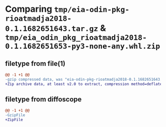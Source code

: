 # Comparing `tmp/eia-odin-pkg-rioatmadja2018-0.1.1682651643.tar.gz` & `tmp/eia_odin_pkg_rioatmadja2018-0.1.1682651653-py3-none-any.whl.zip`

## filetype from file(1)

```diff
@@ -1 +1 @@
-gzip compressed data, was "eia-odin-pkg-rioatmadja2018-0.1.1682651643.tar", last modified: Fri Apr 28 03:14:04 2023, max compression
+Zip archive data, at least v2.0 to extract, compression method=deflate
```

## filetype from diffoscope

```diff
@@ -1 +1 @@
-GzipFile
+ZipFile
```

